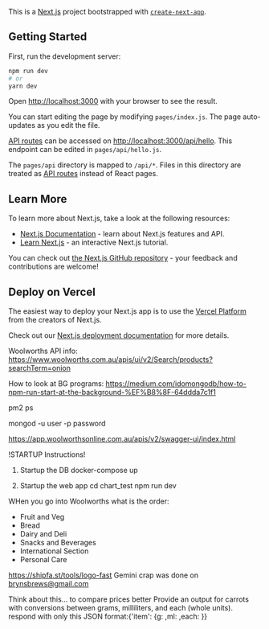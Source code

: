 This is a [Next.js](https://nextjs.org/) project bootstrapped with [`create-next-app`](https://github.com/vercel/next.js/tree/canary/packages/create-next-app).

## Getting Started

First, run the development server:

```bash
npm run dev
# or
yarn dev
```

Open [http://localhost:3000](http://localhost:3000) with your browser to see the result.

You can start editing the page by modifying `pages/index.js`. The page auto-updates as you edit the file.

[API routes](https://nextjs.org/docs/api-routes/introduction) can be accessed on [http://localhost:3000/api/hello](http://localhost:3000/api/hello). This endpoint can be edited in `pages/api/hello.js`.

The `pages/api` directory is mapped to `/api/*`. Files in this directory are treated as [API routes](https://nextjs.org/docs/api-routes/introduction) instead of React pages.

## Learn More

To learn more about Next.js, take a look at the following resources:

- [Next.js Documentation](https://nextjs.org/docs) - learn about Next.js features and API.
- [Learn Next.js](https://nextjs.org/learn) - an interactive Next.js tutorial.

You can check out [the Next.js GitHub repository](https://github.com/vercel/next.js/) - your feedback and contributions are welcome!

## Deploy on Vercel

The easiest way to deploy your Next.js app is to use the [Vercel Platform](https://vercel.com/new?utm_medium=default-template&filter=next.js&utm_source=create-next-app&utm_campaign=create-next-app-readme) from the creators of Next.js.

Check out our [Next.js deployment documentation](https://nextjs.org/docs/deployment) for more details.



Woolworths API info: 
https://www.woolworths.com.au/apis/ui/v2/Search/products?searchTerm=onion


How to look at BG programs: 
https://medium.com/idomongodb/how-to-npm-run-start-at-the-background-%EF%B8%8F-64ddda7c1f1

pm2 ps


mongod -u user -p password

https://app.woolworthsonline.com.au/apis/v2/swagger-ui/index.html


!STARTUP Instructions!

1.  Startup the DB docker-compose up

2.  Startup the web app cd chart_test npm run dev


WHen you go into Woolworths what is the order: 
- Fruit and Veg
- Bread
- Dairy and Deli
- Snacks and Beverages
- International Section
- Personal Care


https://shipfa.st/tools/logo-fast
Gemini crap was done on brynsbrews@gmail.com


Think about this... to compare prices better
Provide an output for carrots with conversions between grams, milliliters, and each (whole units). respond with only this JSON format:{'item': {g: <grams>,ml: <milliliters>,each: <quantity>}}